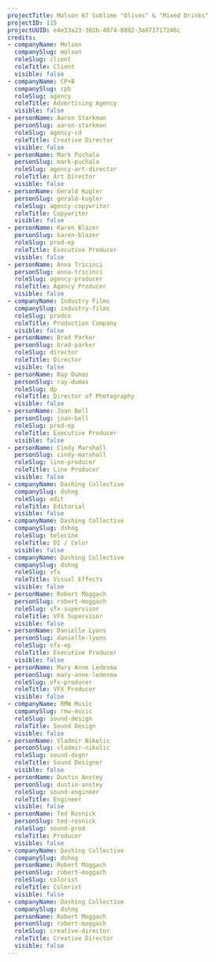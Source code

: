 ```yaml
---
projectTitle: Molson 67 Sublime "Olives" & "Mixed Drinks"
projectID: 115
projectUUID: e4e33a23-302b-4074-8882-3a071717246c
credits:
- companyName: Molson
  companySlug: molson
  roleSlug: client
  roleTitle: Client
  visible: false
- companyName: CP+B
  companySlug: cpb
  roleSlug: agency
  roleTitle: Advertising Agency
  visible: false
- personName: Aaron Starkman
  personSlug: aaron-starkman
  roleSlug: agency-cd
  roleTitle: Creative Director
  visible: false
- personName: Mark Puchala
  personSlug: mark-puchala
  roleSlug: agency-art-director
  roleTitle: Art Director
  visible: false
- personName: Gerald Kugler
  personSlug: gerald-kugler
  roleSlug: agency-copywriter
  roleTitle: Copywriter
  visible: false
- personName: Karen Blazer
  personSlug: karen-blazer
  roleSlug: prod-ep
  roleTitle: Executive Producer
  visible: false
- personName: Anna Tricinci
  personSlug: anna-tricinci
  roleSlug: agency-producer
  roleTitle: Agency Producer
  visible: false
- companyName: Industry Films
  companySlug: industry-films
  roleSlug: prodco
  roleTitle: Production Company
  visible: false
- personName: Brad Parker
  personSlug: brad-parker
  roleSlug: director
  roleTitle: Director
  visible: false
- personName: Ray Dumas
  personSlug: ray-dumas
  roleSlug: dp
  roleTitle: Director of Photography
  visible: false
- personName: Joan Bell
  personSlug: joan-bell
  roleSlug: prod-ep
  roleTitle: Executive Producer
  visible: false
- personName: Cindy Marshall
  personSlug: cindy-marshall
  roleSlug: line-producer
  roleTitle: Line Producer
  visible: false
- companyName: Dashing Collective
  companySlug: dshng
  roleSlug: edit
  roleTitle: Editorial
  visible: false
- companyName: Dashing Collective
  companySlug: dshng
  roleSlug: telecine
  roleTitle: DI / Color
  visible: false
- companyName: Dashing Collective
  companySlug: dshng
  roleSlug: vfx
  roleTitle: Visual Effects
  visible: false
- personName: Robert Moggach
  personSlug: robert-moggach
  roleSlug: vfx-supervisor
  roleTitle: VFX Supervisor
  visible: false
- personName: Danielle Lyons
  personSlug: danielle-lyons
  roleSlug: vfx-ep
  roleTitle: Executive Producer
  visible: false
- personName: Mary Anne Ledesma
  personSlug: mary-anne-ledesma
  roleSlug: vfx-producer
  roleTitle: VFX Producer
  visible: false
- companyName: RMW Music
  companySlug: rmw-music
  roleSlug: sound-design
  roleTitle: Sound Design
  visible: false
- personName: Vladmir Nikolic
  personSlug: vladmir-nikolic
  roleSlug: sound-dsgnr
  roleTitle: Sound Designer
  visible: false
- personName: Dustin Anstey
  personSlug: dustin-anstey
  roleSlug: sound-engineer
  roleTitle: Engineer
  visible: false
- personName: Ted Rosnick
  personSlug: ted-rosnick
  roleSlug: sound-prod
  roleTitle: Producer
  visible: false
- companyName: Dashing Collective
  companySlug: dshng
  personName: Robert Moggach
  personSlug: robert-moggach
  roleSlug: colorist
  roleTitle: Colorist
  visible: false
- companyName: Dashing Collective
  companySlug: dshng
  personName: Robert Moggach
  personSlug: robert-moggach
  roleSlug: creative-director
  roleTitle: Creative Director
  visible: false
---
```

